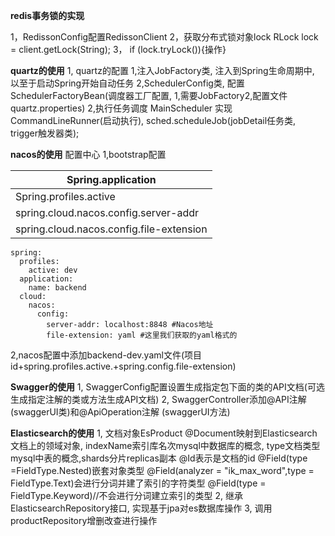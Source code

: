 **redis事务锁的实现**

1，RedissonConfig配置RedissonClient
2，获取分布式锁对象lock RLock lock = client.getLock(String);
3， if (lock.tryLock()){操作}  



**quartz的使用**
1, quartz的配置
   1,注入JobFactory类, 注入到Spring生命周期中, 以至于启动Spring开始自动任务
   2,SchedulerConfig类, 配置SchedulerFactoryBean(调度器工厂配置, 1,需要JobFactory2,配置文件quartz.properties)
2,执行任务调度
   MainScheduler 实现CommandLineRunner(启动执行), sched.scheduleJob(jobDetail任务类, trigger触发器类);



**nacos的使用**
配置中心
   1,bootstrap配置

| Spring.application                       |
| ---------------------------------------- |
| Spring.profiles.active                   |
| spring.cloud.nacos.config.server-addr    |
| spring.cloud.nacos.config.file-extension |

```
spring:
  profiles:
    active: dev
  application:
    name: backend
  cloud:
    nacos:
      config:
        server-addr: localhost:8848 #Nacos地址
        file-extension: yaml #这里我们获取的yaml格式的
```

   2,nacos配置中添加backend-dev.yaml文件(项目id+spring.profiles.active.+spring.config.file-extension)



**Swagger的使用**
1, SwaggerConfig配置设置生成指定包下面的类的API文档(可选生成指定注解的类或方法生成API文档)
2, SwaggerController添加@API注解(swaggerUI类)和@ApiOperation注解 (swaggerUI方法)




**Elasticsearch的使用**
1, 文档对象EsProduct
@Document映射到Elasticsearch文档上的领域对象, 
indexName索引库名次mysql中数据库的概念,
type文档类型mysql中表的概念,shards分片replicas副本
@Id表示是文档的id
@Field(type =FieldType.Nested)嵌套对象类型
@Field(analyzer = "ik_max_word",type = FieldType.Text)会进行分词并建了索引的字符类型
@Field(type = FieldType.Keyword)//不会进行分词建立索引的类型
2, 继承ElasticsearchRepository接口, 实现基于jpa对es数据库操作
3, 调用productRepository增删改查进行操作










 